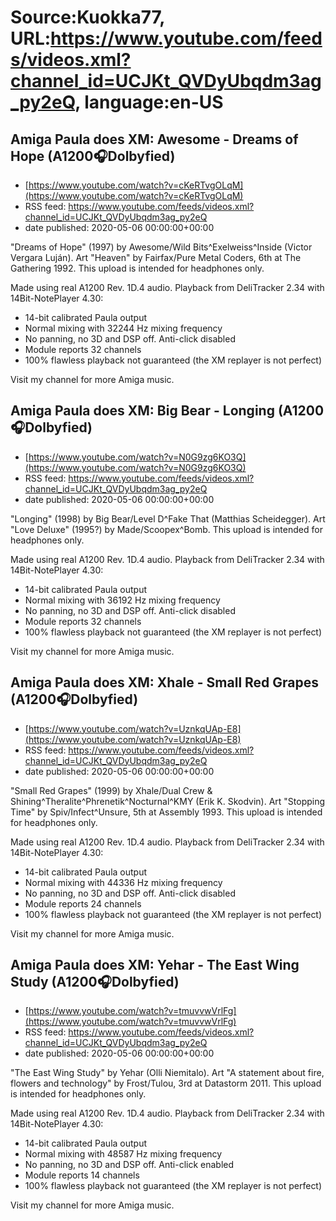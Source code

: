 # Source:Kuokka77, URL:https://www.youtube.com/feeds/videos.xml?channel_id=UCJKt_QVDyUbqdm3ag_py2eQ, language:en-US

## Amiga Paula does XM: Awesome - Dreams of Hope (A1200🎧Dolbyfied)
 - [https://www.youtube.com/watch?v=cKeRTvgOLqM](https://www.youtube.com/watch?v=cKeRTvgOLqM)
 - RSS feed: https://www.youtube.com/feeds/videos.xml?channel_id=UCJKt_QVDyUbqdm3ag_py2eQ
 - date published: 2020-05-06 00:00:00+00:00

"Dreams of Hope" (1997) by Awesome/Wild Bits^Exelweiss^Inside (Victor Vergara Luján). Art "Heaven" by Fairfax/Pure Metal Coders, 6th at The Gathering 1992. This upload is intended for headphones only.

Made using real A1200 Rev. 1D.4 audio. Playback from DeliTracker 2.34 with 14Bit-NotePlayer 4.30:
- 14-bit calibrated Paula output
- Normal mixing with 32244 Hz mixing frequency
- No panning, no 3D and DSP off. Anti-click disabled
- Module reports 32 channels
- 100% flawless playback not guaranteed (the XM replayer is not perfect)

Visit my channel for more Amiga music.

## Amiga Paula does XM: Big Bear - Longing (A1200🎧Dolbyfied)
 - [https://www.youtube.com/watch?v=N0G9zg6KO3Q](https://www.youtube.com/watch?v=N0G9zg6KO3Q)
 - RSS feed: https://www.youtube.com/feeds/videos.xml?channel_id=UCJKt_QVDyUbqdm3ag_py2eQ
 - date published: 2020-05-06 00:00:00+00:00

"Longing" (1998) by Big Bear/Level D^Fake That (Matthias Scheidegger). Art "Love Deluxe" (1995?) by Made/Scoopex^Bomb. This upload is intended for headphones only.

Made using real A1200 Rev. 1D.4 audio. Playback from DeliTracker 2.34 with 14Bit-NotePlayer 4.30:
- 14-bit calibrated Paula output
- Normal mixing with 36192 Hz mixing frequency
- No panning, no 3D and DSP off. Anti-click disabled
- Module reports 32 channels
- 100% flawless playback not guaranteed (the XM replayer is not perfect)

Visit my channel for more Amiga music.

## Amiga Paula does XM: Xhale - Small Red Grapes (A1200🎧Dolbyfied)
 - [https://www.youtube.com/watch?v=UznkqUAp-E8](https://www.youtube.com/watch?v=UznkqUAp-E8)
 - RSS feed: https://www.youtube.com/feeds/videos.xml?channel_id=UCJKt_QVDyUbqdm3ag_py2eQ
 - date published: 2020-05-06 00:00:00+00:00

"Small Red Grapes" (1999) by Xhale/Dual Crew & Shining^Theralite^Phrenetik^Nocturnal^KMY (Erik K. Skodvin). Art "Stopping Time" by Spiv/Infect^Unsure, 5th at Assembly 1993. This upload is intended for headphones only.

Made using real A1200 Rev. 1D.4 audio. Playback from DeliTracker 2.34 with 14Bit-NotePlayer 4.30:
- 14-bit calibrated Paula output
- Normal mixing with 44336 Hz mixing frequency
- No panning, no 3D and DSP off. Anti-click disabled
- Module reports 24 channels
- 100% flawless playback not guaranteed (the XM replayer is not perfect)

Visit my channel for more Amiga music.

## Amiga Paula does XM: Yehar - The East Wing Study (A1200🎧Dolbyfied)
 - [https://www.youtube.com/watch?v=tmuvvwVrlFg](https://www.youtube.com/watch?v=tmuvvwVrlFg)
 - RSS feed: https://www.youtube.com/feeds/videos.xml?channel_id=UCJKt_QVDyUbqdm3ag_py2eQ
 - date published: 2020-05-06 00:00:00+00:00

"The East Wing Study" by Yehar (Olli Niemitalo). Art "A statement about fire, flowers and technology" by Frost/Tulou, 3rd at Datastorm 2011. This upload is intended for headphones only.

Made using real A1200 Rev. 1D.4 audio. Playback from DeliTracker 2.34 with 14Bit-NotePlayer 4.30:
- 14-bit calibrated Paula output
- Normal mixing with 48587 Hz mixing frequency
- No panning, no 3D and DSP off. Anti-click enabled
- Module reports 14 channels
- 100% flawless playback not guaranteed (the XM replayer is not perfect)

Visit my channel for more Amiga music.

